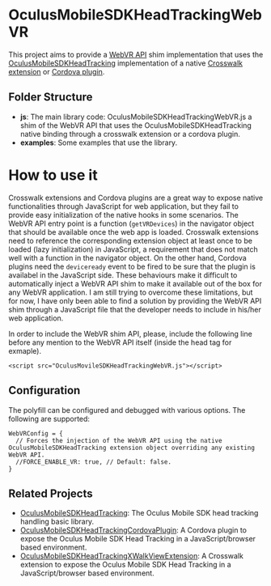 # OculusMobileSDKHeadTrackingWebVR

This project aims to provide a [WebVR API](https://developer.mozilla.org/en-US/docs/Web/API/WebVR_API) shim implementation that uses the [OculusMobileSDKHeadTracking](https://github.com/judax/OculusMobileSDKHeadTracking) implementation of a native [Crosswalk extension](https://github.com/judax/OculusMobileSDKHeadTrackingXWalkViewExtension) or [Cordova plugin](https://github.com/judax/cordova-plugin-oculusmobilesdkheadtracking.git). 

## Folder Structure

* **js**: The main library code: OculusMobileSDKHeadTrackingWebVR.js a shim of the WebVR API that uses the OculusMobileSDKHeadTracking native binding through a crosswalk extension or a cordova plugin.
* **examples**: Some examples that use the library.

# How to use it

Crosswalk extensions and Cordova plugins are a great way to expose native functionalities through JavaScript for web application, but they fail to provide easy initialization of the native hooks in some scenarios. The WebVR API entry point is a function (`getVRDevices`) in the navigator object that should be available once the web app is loaded. Crosswalk extensions need to reference the corresponding extension object at least once to be loaded (lazy initialization) in JavaScript, a requirement that does not match well with a function in the navigator object. On the other hand, Cordova plugins need the `deviceready` event to be fired to be sure that the plugin is availabel in the JavaScript side. These behaviours make it difficult to automatically inject a WebVR API shim to make it available out of the box for any WebVR application. I am still trying to overcome these limitations, but for now, I have only been able to find a solution by providing the WebVR API shim through a JavaScript file that the developer needs to include in his/her web application. 

In order to include the WebVR shim API, please, include the following line before any mention to the WebVR API itself (inside the head tag for exmaple).

```
<script src="OculusMovileSDKHeadTrackingWebVR.js"></script>
```

## Configuration

The polyfill can be configured and debugged with various options. The following
are supported:

```
WebVRConfig = {
  // Forces the injection of the WebVR API using the native OculusMobileSDKHeadTracking extension object overriding any existing WebVR API.
  //FORCE_ENABLE_VR: true, // Default: false.
}
```

## Related Projects

* [OculusMobileSDKHeadTracking](https://github.com/judax/OculusMobileSDKHeadTracking): The Oculus Mobile SDK head tracking handling basic library.
* [OculusMobileSDKHeadTrackingCordovaPlugin](https://github.com/judax/cordova-plugin-oculusmobilesdkheadtracking.git): A Cordova plugin to expose the Oculus Mobile SDK Head Tracking in a JavaScript/browser based environment.
* [OculusMobileSDKHeadTrackingXWalkViewExtension](https://github.com/judax/OculusMobileSDKHeadTrackingXWalkViewExtension): A Crosswalk extension to expose the Oculus Mobile SDK Head Tracking in a JavaScript/browser based environment. 
